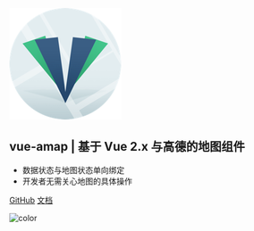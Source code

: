 <!-- _coverpage.md -->

![logo](/assets/images/logo.png)

## vue-amap  |  基于 Vue 2.x 与高德的地图组件

- 数据状态与地图状态单向绑定
- 开发者无需关心地图的具体操作

[GitHub](https://github.com/MZIchenjl/vue-amap/)
[文档](/zh-cn/introduction/install)

![color](#e4fff7)
